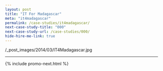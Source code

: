 ```yaml
---
layout: post
title: "IT For Madagascar"
meta: "it4madagascar"
permalink: /case-studies/it4madagascar/
next-case-study-title: "000"
next-case-study-url: /case-studies/000/
hide-hire-me-link: true
---
```

/_post_images/2014/03/IT4Madagascar.jpg

---

{% include promo-next.html %}
